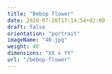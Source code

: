 ```yaml
---
title: "Bebop flower"
date: 2020-07-26T17:14:54+02:00
draft: false
orientation: "portrait"
imageName: "40.jpg"
weight: 40
dimensions: "XX x YY"
url: "/bebop-flower"
---
```



